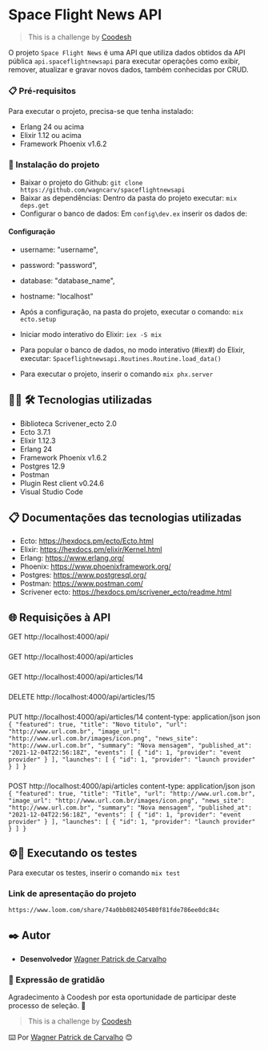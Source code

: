 # Space Flight News API
> This is a challenge by [Coodesh](https://coodesh.com/)

O projeto `Space Flight News` é uma API que utiliza dados obtidos da API pública `api.spaceflightnewsapi` para executar operações como exibir, remover, atualizar e gravar novos dados, também conhecidas por CRUD.

### 📋 Pré-requisitos
Para executar o projeto, precisa-se que tenha instalado:

- Erlang 24 ou acima
- Elixir 1.12 ou acima
- Framework Phoenix v1.6.2

### 🔧 Instalação do projeto
- Baixar o projeto do Github:
`
    git clone https://github.com/wagncarv/spaceflightnewsapi
`
- Baixar as dependências:
Dentro da pasta do projeto executar:
`
    mix deps.get
`
- Configurar o banco de dados:
Em `config\dev.ex` inserir os dados de:
#### Configuração
- username: "username",
- password: "password",
- database: "database_name",
- hostname: "localhost"

- Após a configuração, na pasta do projeto, executar o comando:
`mix ecto.setup`

- Iniciar modo interativo do Elixir:
`iex -S mix`
- Para popular o banco de dados, no modo interativo (#iex#) do Elixir, executar:
`Spaceflightnewsapi.Routines.Routine.load_data()`

- Para executar o projeto, inserir o comando
`mix phx.server`

## 🧑‍💻 🛠 Tecnologias utilizadas
- Biblioteca Scrivener_ecto 2.0
- Ecto 3.7.1
- Elixir 1.12.3
- Erlang 24
- Framework Phoenix v1.6.2
- Postgres 12.9
- Postman
- Plugin Rest client v0.24.6
- Visual Studio Code

## 📋 Documentações das tecnologias utilizadas
- Ecto: <https://hexdocs.pm/ecto/Ecto.html>
- Elixir: <https://hexdocs.pm/elixir/Kernel.html>
- Erlang: <https://www.erlang.org/>
- Phoenix: <https://www.phoenixframework.org/>
- Postgres: <https://www.postgresql.org/>
- Postman: <https://www.postman.com/>
- Scrivener ecto: <https://hexdocs.pm/scrivener_ecto/readme.html>

## 🌐 Requisições à API
GET http://localhost:4000/api/

###

GET http://localhost:4000/api/articles

###

GET http://localhost:4000/api/articles/14

###

DELETE http://localhost:4000/api/articles/15

###

PUT http://localhost:4000/api/articles/14
content-type: application/json
json ```
{
  "featured": true,
  "title": "Novo titulo",
  "url": "http://www.url.com.br",
  "image_url": "http://www.url.com.br/images/icon.png",
  "news_site": "http://www.url.com.br",
  "summary": "Nova mensagem",
  "published_at": "2021-12-04T22:56:18Z",
  "events": [
    {
      "id": 1,
      "provider": "event provider"
    }
  ],
  "launches": [
    {
      "id": 1,
      "provider": "launch provider"
    }
  ]
}```


###

POST http://localhost:4000/api/articles
content-type: application/json
json ```
{
  "featured": true,
  "title": "Title",
  "url": "http://www.url.com.br",
  "image_url": "http://www.url.com.br/images/icon.png",
  "news_site": "http://www.url.com.br",
  "summary": "Nova mensagem",
  "published_at": "2021-12-04T22:56:18Z",
  "events": [
    {
      "id": 1,
      "provider": "event provider"
    }
  ],
  "launches": [
    {
      "id": 1,
      "provider": "launch provider"
    }
  ]
}``` 
## ⚙️🔩  Executando os testes

Para executar os testes, inserir o comando
`mix test`

### Link de apresentação do projeto
`https://www.loom.com/share/74a0bb082405480f81fde786ee0dc84c`
## ✒️ Autor

* **Desenvolvedor** [Wagner Patrick de Carvalho](https://github.com/wagncarv)

### 🎁 Expressão de gratidão
Agradecimento à Coodesh por esta oportunidade de participar deste processo de seleção. 📢
> This is a challenge by [Coodesh](https://coodesh.com/)

⌨️ Por [Wagner Patrick de Carvalho](https://github.com/wagncarv) 😊